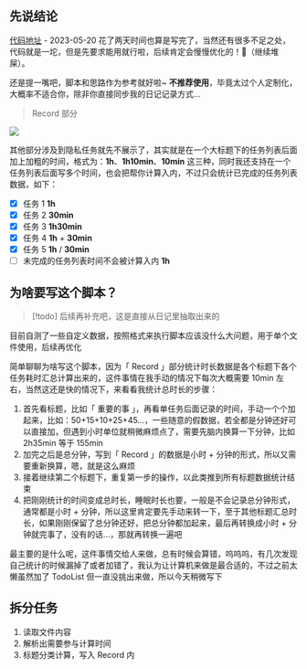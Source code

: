 ## 先说结论

[代码地址](https://github.com/fengstats/config/blob/main/3-js/note-stats.js) - 2023-05-20 花了两天时间也算是写完了，当然还有很多不足之处，代码就是一坨，但是先要求能用就行啦，后续肯定会慢慢优化的！🥰（继续堆屎）。

还是提一嘴吧，脚本和思路作为参考就好啦~ **不推荐使用**，毕竟太过个人定制化，大概率不适合你，除非你直接同步我的日记记录方式…

> Record 部分

![](https://cdn.jsdelivr.net/gh/fengstats/blogcdn@main/2023/%E6%97%A5%E8%AE%B0%E6%97%B6%E9%95%BF%E5%88%86%E6%9E%90%E8%84%9A%E6%9C%AC%20Record.png)

其他部分涉及到隐私任务就先不展示了，其实就是在一个大标题下的任务列表后面加上加粗的时间，格式为：**1h**、**1h10min**、**10min** 这三种，同时我还支持在一个任务列表后面写多个时间，也会把帮你计算入内，不过只会统计已完成的任务列表数据，如下：

- [x] 任务 1 **1h**
- [x] 任务 2 **30min**
- [x] 任务 3 **1h30min**
- [x] 任务 4 **1h** + **30min**
- [x] 任务 5 **1h** / **30min**
- [ ] 未完成的任务列表时间不会被计算入内 **1h**

## 为啥要写这个脚本？

> [!todo] 后续再补充吧，这是直接从日记里抽取出来的

目前自测了一些自定义数据，按照格式来执行脚本应该没什么大问题，用于单个文件使用，后续再优化

简单聊聊为啥写这个脚本，因为「 Record 」部分统计时长数据是各个标题下各个任务耗时汇总计算出来的，这件事情在我手动的情况下每次大概需要 10min 左右，当然这还是快的情况下，来看看我统计总时长的步骤：

1. 首先看标题，比如「 重要的事 」，再看单任务后面记录的时间，手动一个个加起来，比如：50+15+10+25+45…，一些随意的假数据，若全都是分钟还好可以直接加，但遇到小时单位就稍微麻烦点了，需要先脑内换算一下分钟，比如 2h35min 等于 155min
2. 加完之后是总分钟，写到「 Record 」的数据是小时 + 分钟的形式，所以又需要重新换算，嗯，就是这么麻烦
3. 接着继续第二个标题下，重复第一步的操作，以此类推到所有标题数据统计结束
4. 把刚刚统计的时间变成总时长，睡眠时长也要，一般是不会记录总分钟形式，通常都是小时 + 分钟，所以这里肯定要先手动来转一下，至于其他标题汇总时长，如果刚刚保留了总分钟还好，把总分钟都加起来，最后再转换成小时 + 分钟就完事了，没有的话…，那就再转换一遍吧

最主要的是什么呢，这件事情交给人来做，总有时候会算错，呜呜呜，有几次发现自己统计的时候漏掉了或者加错了，我认为让计算机来做是最合适的，不过之前太懒虽然加了 TodoList 但一直没挑出来做，所以今天稍微写下

## 拆分任务

1. 读取文件内容
2. 解析出需要参与计算时间
3. 标题分类计算，写入 Record 内
